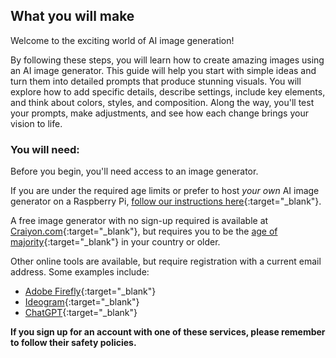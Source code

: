 ## What you will make

Welcome to the exciting world of AI image generation! 

By following these steps, you will learn how to create amazing images using an AI image generator. This guide will help you start with simple ideas and turn them into detailed prompts that produce stunning visuals. You will explore how to add specific details, describe settings, include key elements, and think about colors, styles, and composition. Along the way, you'll test your prompts, make adjustments, and see how each change brings your vision to life.

### You will need:
Before you begin, you'll need access to an image generator. 

If you are under the required age limits or prefer to host *your own* AI image generator on a Raspberry Pi, [follow our instructions here](https://projects.raspberrypi.org/en/projects/ai-images-on-pi){:target="_blank"}.

A free image generator with no sign-up required is available at [Craiyon.com](https://www.craiyon.com){:target="_blank"}, but requires you to be the [age of majority](https://en.wikipedia.org/wiki/Age_of_majority){:target="_blank"} in your country or older.

Other online tools are available, but require registration with a current email address. Some examples include:
- [Adobe Firefly](https://firefly.adobe.com/){:target="_blank"}
- [Ideogram](https://www.ideogram.ai){:target="_blank"}
- [ChatGPT](https://www.chat.openai.org){:target="_blank"}

**If you sign up for an account with one of these services, please remember to follow their safety policies.**

